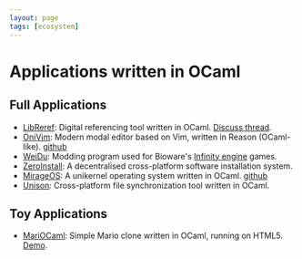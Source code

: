 ```yaml
---
layout: page
tags: [ecosystem]
---
```


# Applications written in OCaml

## Full Applications

* [LibReref](https://gitlab.com/gopiandcode/libre-ref):
Digital referencing tool written in OCaml.
[Discuss thread](https://discuss.ocaml.org/t/ann-libreref-lablgtk-based-digital-reference-tool-application/).
* [OniVim](https://onivim.io/):
Modern modal editor based on Vim, written in Reason (OCaml-like).
[github](https://github.com/onivim/oni2)
* [WeiDu](https://github.com/WeiDUorg/weidu):
Modding program used for Bioware's [Infinity engine](https://baldursgate.fandom.com/wiki/Infinity_Engine) games.
* [ZeroInstall](https://0install.net/):
A decentralised cross-platform software installation system.
* [MirageOS](https://mirage.io/):
A unikernel operating system written in OCaml.
[github](https://github.com/mirage/mirage)
* [Unison](https://github.com/bcpierce00/unison#unison-file-synchronizer):
Cross-platform file synchronization tool written in OCaml.

## Toy Applications

* [MariOCaml](https://github.com/mahsu/MariOCaml):
Simple Mario clone written in OCaml, running on HTML5.
[Demo](https://mahsu.github.io/mariocaml/).
